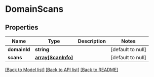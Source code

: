 # DomainScans

## Properties
Name | Type | Description | Notes
------------ | ------------- | ------------- | -------------
**domainId** | **string** |  | [default to null]
**scans** | [**array[ScanInfo]**](ScanInfo.md) |  | [default to null]

[[Back to Model list]](../README.md#documentation-for-models) [[Back to API list]](../README.md#documentation-for-api-endpoints) [[Back to README]](../README.md)


